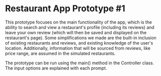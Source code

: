 # Restaurant App Prototype #1

This prototype focuses on the main functionality of the app, which is the ability to search and view a restaurant's profile (including its reviews) and leave your own review (which will then be saved and displayed on the restaurant's page).
Some simplifications we made are the built-in inclusion of existing restaurants and reviews, and existing knowledge of the user's location.
Additionally, information that will be sourced from reviews, like price range, are assumed in the simulated restaurants.

The prototype can be run using the main() method in the Controller class. The input options are explained with each prompt.
